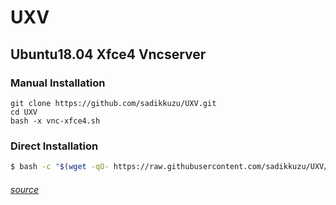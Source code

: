 # UXV
## Ubuntu18.04 Xfce4 Vncserver

### Manual Installation
```
git clone https://github.com/sadikkuzu/UXV.git
cd UXV
bash -x vnc-xfce4.sh
```

### Direct Installation
```bash
$ bash -c "$(wget -qO- https://raw.githubusercontent.com/sadikkuzu/UXV/master/install)"
```

###### [source](https://www.digitalocean.com/community/tutorials/how-to-install-and-configure-vnc-on-ubuntu-18-04)
